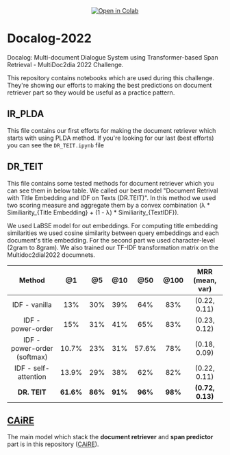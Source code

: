 <div align="center">
<a href="https://colab.research.google.com/github/sharif-multidoc2dial/Docalog-2022/blob/master/">
  <img src="https://colab.research.google.com/assets/colab-badge.svg" alt="Open in Colab"/>
</a>
</div>

# Docalog-2022

Docalog: Multi-document Dialogue System using Transformer-based Span Retrieval - MultiDoc2dia 2022 Challenge.

This repository contains notebooks which are used during this challenge. They're showing our efforts to making the best predictions on document retriever part so they would be useful as a practice pattern.


## IR_PLDA

This file contains our first efforts for making the document retriever which starts with using PLDA method. If you're looking for our last (best efforts) you can see the `DR_TEIT.ipynb` file

## DR_TEIT

This file contains some tested methods for document retriever which you can see them in below table. We called our best model "Document Retrival with Title Embedding and IDF on Texts (DR.TEIT)". In this method we used two scoring measure and aggregate them by a convex combination  (λ * Similiarity_{Title Embedding} + (1 - λ) * Similiarity_{TextIDF}).

We used LaBSE model for out embeddings. For computing title embedding similarities we used cosine similarity between query embeddings and each document's title embedding. For the second part we used character-level (2gram to 8gram). We also trained our TF-IDF transformation matrix on the Multidoc2dial2022 documnets.


<div align="center">
  
| Method | @1 | @5 | @10 | @50 | @100 | MRR (mean, var) |
|:------:|:------:|:------:|:-------:|:-------:|:--------:|:---:|
| IDF - vanilla | 13% | 30% | 39% | 64% | 83% | (0.22, 0.11) |
| IDF - power-order | 15% | 31% | 41% | 65% | 83% | (0.23, 0.12) |
| IDF - power-order (softmax) | 10.7% | 23% | 31% | 57.6% | 78% | (0.18, 0.09) |
| IDF - self-attention | 13.9% | 29% | 38% | 62% | 82% | (0.22, 0.11) |
| **DR. TEIT** | **61.6%** | **86%** | **91%** | **96%** | **98%** | **(0.72, 0.13)** |

</div>


## [CAiRE](https://github.com/sharif-multidoc2dial/CAiRE)

The main model which stack the **document retriever** and **span predictor** part is in this repository ([CAiRE](https://github.com/sharif-multidoc2dial/CAiRE)).
